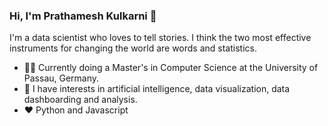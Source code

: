 ### Hi, I'm Prathamesh Kulkarni 👋

I'm a data scientist who loves to tell stories. I think the two most effective instruments for changing the world are words and statistics.

- ✍🏻 Currently doing a Master's in Computer Science at the University of Passau, Germany.
- 👀 I have interests in artificial intelligence, data visualization, data dashboarding and analysis.
- ♥️ Python and Javascript


<!--
**data-picasso44/data-picasso44** is a ✨ _special_ ✨ repository because its `README.md` (this file) appears on your GitHub profile.

Here are some ideas to get you started:

- 🔭 I’m currently working on ...
- 🌱 I’m currently learning ...
- 👯 I’m looking to collaborate on ...
- 🤔 I’m looking for help with ...
- 💬 Ask me about ...
- 📫 How to reach me: ...
- 😄 Pronouns: ...
- ⚡ Fun fact: ...
-->
